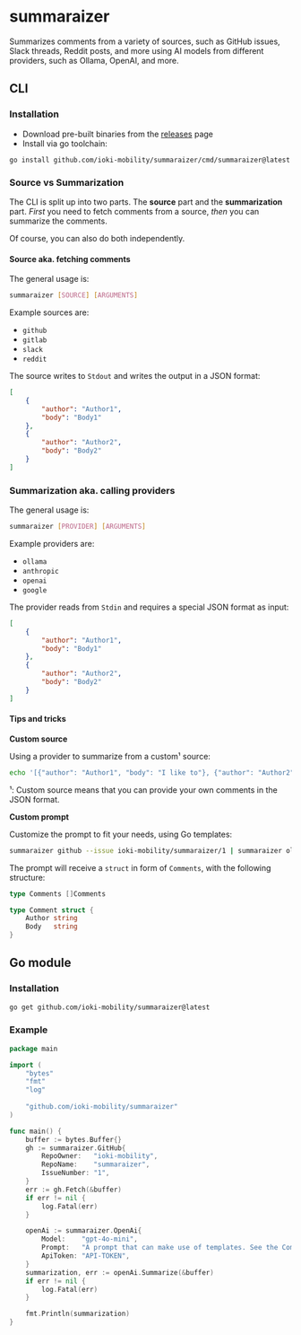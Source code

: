 # summaraizer
Summarizes comments from a variety of sources, such as GitHub issues, Slack threads, Reddit posts, and more
using AI models from different providers, such as Ollama, OpenAI, and more.

## CLI
### Installation

- Download pre-built binaries from the [releases](https://github.com/ioki-mobility/summaraizer/releases/latest) page
- Install via go toolchain:
```shell
go install github.com/ioki-mobility/summaraizer/cmd/summaraizer@latest
```

### Source vs Summarization

The CLI is split up into two parts.
The **source** part and the **summarization** part.
*First* you need to fetch comments from a source, *then* you can summarize the comments.

Of course, you can also do both independently.

#### Source aka. fetching comments

The general usage is:
```bash
summaraizer [SOURCE] [ARGUMENTS] 
```

Example sources are:
* `github`
* `gitlab`
* `slack`
* `reddit`

The source writes to `Stdout` and writes the output in a JSON format:
```json
[
    {
        "author": "Author1",
        "body": "Body1"
    },
    {
        "author": "Author2",
        "body": "Body2"
    }
]
```

### Summarization aka. calling providers

The general usage is:
```bash
summaraizer [PROVIDER] [ARGUMENTS]
```

Example providers are:
* `ollama`
* `anthropic`
* `openai`
* `google`

The provider reads from `Stdin` and requires a special JSON format as input:
```json
[
    {
        "author": "Author1",
        "body": "Body1"
    },
    {
        "author": "Author2",
        "body": "Body2"
    }
]
```

#### Tips and tricks

**Custom source**

Using a provider to summarize from a custom¹ source:
```bash 
echo '[{"author": "Author1", "body": "I like to"}, {"author": "Author2", "body": "Move it!"}]' | summaraizer ollama
```

¹: Custom source means that you can provide your own comments in the JSON format.

**Custom prompt**

Customize the prompt to fit your needs, using Go templates:
```bash
summaraizer github --issue ioki-mobility/summaraizer/1 | summaraizer ollama --prompt 'Please count the comments in the following discussion.\nEach comment is divided into a <comment> tag.\nHere is the discussion:\n{{ range $comment := . }}\n<comment>{{ $comment.Body }}</comment>\n{{end}}'
```

The prompt will receive a `struct` in form of `Comments`, with the following structure:
```go
type Comments []Comments

type Comment struct {
    Author string
    Body   string
}
```

## Go module
### Installation

```bash
go get github.com/ioki-mobility/summaraizer@latest
```

### Example

```go
package main

import (
	"bytes"
	"fmt"
	"log"
	
	"github.com/ioki-mobility/summaraizer"
)

func main() {
	buffer := bytes.Buffer{}
	gh := summaraizer.GitHub{
		RepoOwner:   "ioki-mobility",
		RepoName:    "summaraizer",
		IssueNumber: "1",
	}
	err := gh.Fetch(&buffer)
	if err != nil {
		log.Fatal(err)
	}

	openAi := summaraizer.OpenAi{
		Model:    "gpt-4o-mini",
		Prompt:   "A prompt that can make use of templates. See the Comments type",
		ApiToken: "API-TOKEN",
	}
	summarization, err := openAi.Summarize(&buffer)
	if err != nil {
		log.Fatal(err)
	}

	fmt.Println(summarization)
}
```
